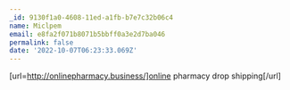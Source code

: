 ```yaml
---
_id: 9130f1a0-4608-11ed-a1fb-b7e7c32b06c4
name: Miclpem
email: e8fa2f071b8071b5bbff0a3e2d7ba046
permalink: false
date: '2022-10-07T06:23:33.069Z'
---
```

[url=http://onlinepharmacy.business/]online pharmacy drop shipping[/url]
